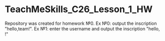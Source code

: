 # TeachMeSkills_C26_Lesson_1_HW
Repository was created for homework №0. Ex №0: output the inscription "hello,team!". Ex №1: enter the username and output the inscription "hello, <username>!"
